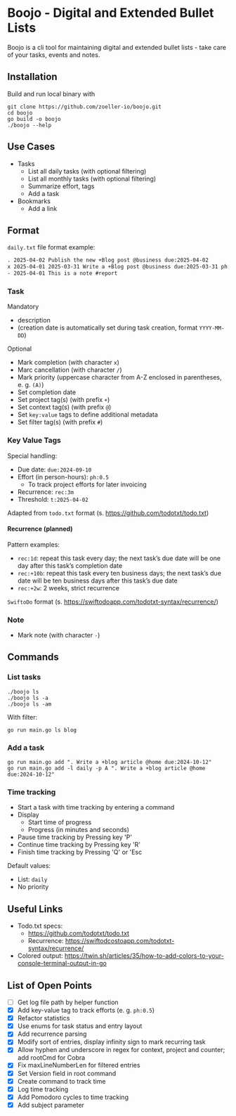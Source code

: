 # Boojo - Digital and Extended Bullet Lists

Boojo is a cli tool for maintaining digital and extended bullet lists - take care of your tasks, events and notes.

## Installation

Build and run local binary with

```shell
git clone https://github.com/zoeller-io/boojo.git
cd boojo
go build -o boojo
./boojo --help
```

## Use Cases

- Tasks
  - List all daily tasks (with optional filtering)
  - List all monthly tasks (with optional filtering)
  - Summarize effort, tags
  - Add a task
- Bookmarks
  - Add a link

## Format

`daily.txt` file format example:

```txt
. 2025-04-02 Publish the new +Blog post @business due:2025-04-02
x 2025-04-01 2025-03-31 Write a +Blog post @business due:2025-03-31 ph:2.25
- 2025-04-01 This is a note #report
```

### Task

Mandatory

- description
- (creation date is automatically set during task creation, format `YYYY-MM-DD`)

Optional

- Mark completion (with character `x`)
- Marc cancellation (with character `/`)
- Mark priority (uppercase character from A-Z enclosed in parentheses, e. g. `(A)`)
- Set completion date
- Set project tag(s) (with prefix `+`)
- Set context tag(s) (with prefix `@`)
- Set `key:value` tags to define additional metadata
- Set filter tag(s) (with prefix `#`)

### Key Value Tags

Special handling:

- Due date: `due:2024-09-10`
- Effort (in person-hours): `ph:0.5`
  - To track project efforts for later invoicing
- Recurrence: `rec:3m`
- Threshold: `t:2025-04-02`

Adapted from `todo.txt` format (s. https://github.com/todotxt/todo.txt)

#### Recurrence (planned)

Pattern examples:

- `rec:1d`: repeat this task every day; the next task’s due date will be one day after this task’s completion date
- `rec:+10b`: repeat this task every ten business days; the next task’s due date will be ten business days after this task’s due date
- `rec:+2w`: 2 weeks, strict recurrence

`SwiftoDo` format (s. https://swiftodoapp.com/todotxt-syntax/recurrence/)

### Note

- Mark note (with character `-`)

## Commands

### List tasks

```shell
./boojo ls
./boojo ls -a
./boojo ls -am
```

With filter:

```shell
go run main.go ls blog
```

### Add a task

```shell
go run main.go add ". Write a +blog article @home due:2024-10-12"
go run main.go add -l daily -p A ". Write a +blog article @home due:2024-10-12"
```

### Time tracking

- Start a task with time tracking by entering a command
- Display
  - Start time of progress
  - Progress (in minutes and seconds)
- Pause time tracking by Pressing key 'P'
- Continue time tracking by Pressing key 'R'
- Finish time tracking by Pressing 'Q' or 'Esc

Default values:

- List: `daily`
- No priority

## Useful Links

- Todo.txt specs:
  - https://github.com/todotxt/todo.txt
  - Recurrence: https://swiftodcostoapp.com/todotxt-syntax/recurrence/ 
- Colored output: https://twin.sh/articles/35/how-to-add-colors-to-your-console-terminal-output-in-go


## List of Open Points

- [ ] Get log file path by helper function
- [x] Add key-value tag to track efforts (e. g. `ph:0.5`)
- [x] Refactor statistics
- [x] Use enums for task status and entry layout
- [x] Add recurrence parsing
- [x] Modify sort of entries, display infinity sign to mark recurring task
- [x] Allow hyphen and underscore in regex for context, project and counter; add rootCmd for Cobra
- [x] Fix maxLineNumberLen for filtered entries
- [x] Set Version field in root command
- [x] Create command to track time
- [x] Log time tracking
- [x] Add Pomodoro cycles to time tracking
- [x] Add subject parameter
